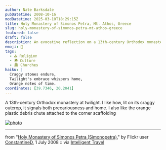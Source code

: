 ```yaml
---
author: Nate Barksdale
pubDatetime: 2008-10-16
modDatetime: 2025-03-10T18:29:15Z
title: Holy Monastery of Simonos Petra, Mt. Athos, Greece
slug: holy-monastery-of-simonos-petra-mt-athos-greece
featured: false
draft: false
description: An evocative reflection on a 13th-century Orthodox monastery that beautifully captures its duality of precariousness and homeliness amidst the twilight. This excerpt highlights the unexpected presence of an orange plastic debris chute, juxtaposing ancient architecture with modernity.
emoji: 🏰
tags:
  - ⛪ Religion
  - 🌍 Culture
  - 🏛️ Churches
haiku: |
  Craggy stones endure,  
  Twilight's embrace whispers home,  
  Orange notes of time.
coordinates: [39.7346, 20.2041]
---
```


A 13th-century Orthodox monastery at twilight. I like how, lit on its craggy outcrop, it signals both precariousness and home. I also like the orange plastic debris chute attached to the corner scaffolding

[![photo](http://culture-making.com/media/2677168404_8c2ba0f9e4_b.jpg)](http://bighugelabs.com/flickr/onblack.php?id=2677168404&size=large)

---

from "[Holy Monastery of Simonos Petra (Simonopetra)](http://bighugelabs.com/flickr/onblack.php?id=2677168404&size=large)," by Flickr user [ConstantineD](http://www.flickr.com/photos/lupos/2677168404/), 1 July 2008 :: via [Intelligent Travel](http://www.flickr.com/groups/intelligent_travel/pool/)
